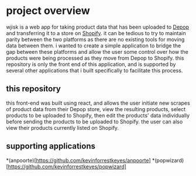 # project overview

wjisk is a web app for taking product data that has been uploaded to [Depop](https://www.depop.com/) and transferring it to a store on [Shopify](https://shopify.com/). it can be tedious to try to maintain parity between the two platforms as there are no existing tools for moving data between them. i wanted to create a simple application to bridge the gap between these platforms and allow the user some control over how the products were being processed as they move from Depop to Shopify. this repository is only the front end of this application, and is supported by several other applications that i built specifically to facilitate this process. 

## this repository

this front-end was built using react, and allows the user initiate new scrapes of product data from their Depop store, view the resulting products, select products to be uploaded to Shopify, then edit the products' data individually before sending the products to be uploaded to Shopify. the user can also view their products currently listed on Shopify.

## supporting applications

*(anpoorte)[https://github.com/kevinforrestkeyes/anpoorte]
*(popwizard)[https://github.com/kevinforrestkeyes/popwizard]
